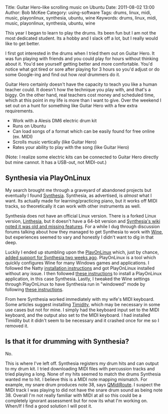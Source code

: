Title: Guitar Hero-like scrolling music on Ubuntu
Date: 2011-08-02 13:00
Author: Bob McKee
Category: using-software
Tags: drums, linux, midi, music, playonlinux, synthesia, ubuntu, wine
Keywords: drums, linux, midi, music, playonlinux, synthesia, ubuntu, wine

This year I began to learn to play the drums. Its been fun but I am not
the most dedicated student. Its a hobby and I slack off a lot, but I
really would like to get better.

I first got interested in the drums when I tried them out on Guitar
Hero. It was fun playing with friends and you could play for hours
without thinking about it. You'd see yourself getting better and more
comfortable. You'd notice what got tired or sore after playing for 3
hours so you'd adjust or do some Google-ing and find out how *real*
drummers do it.

Guitar Hero certainly doesn't have the capacity to teach you like a
human teacher could. It doesn't how the technique you play with, and
that's a biggy. On the other hand, real teachers cost money and
scheduled time, which at this point in my life is more than I want to
give. Over the weekend I set out on a hunt for something like Guitar
Hero with a few extra requirements.

-   Work with a Alesis DM6 electric drum kit
-   Runs on Ubuntu
-   Can load songs of a format which can be easily found for free online
    (ex. MIDI)
-   Scrolls music vertically (like Guitar Hero)
-   Rates your ability to play with the song (like Guitar Hero)

(Note: I realize some electric kits can be connected to Guitar Hero
directly but mine cannot. It has a USB-out, not MIDI-out.)

## Synthesia via PlayOnLinux

My search brought me through a graveyard of abandoned projects but
eventually I found [Synthesia][]. Synthesia, as advertised, is *almost*
what I want. Its actually made for learning/practicing piano, but it
works off MIDI tracks, so theoretically it can work with other
instruments as well.

Synthesia does not have an official Linux version. There is a forked
Linux version, [Linthesia][], but it doesn't have a 64-bit version and
[Synthesia's wiki noted it was old and missing features][]. For a while
I dug through discussion forums talking about how they managed to get
Synthesia to work with [Wine][], but experiences seemed to vary and
honestly I didn't want to dig in that deep.

Luckily I ended up stumbling upon the [PlayOnLinux][] which, just by
chance, [added support for Synthesia two weeks ago][]. PlayOnLinux is a
tool which quickly configures Wine for many Windows games and
applications. I followed the Natty [installation instructions][] and got
PlayOnLinux installed without any issue. I then followed [these
instructions][] to install a PlayOnLinux application, in this case
Synthesia. Lastly, I tweaked the Wine settings through PlayOnLinux to
have Synthesia run in "windowed" mode by following [these
instructions][1].

From here Synthesia worked immediately with my wife's MIDI keyboard.
Some articles suggest installing [Timidity][], which may be necessary in
some use cases but not for mine. I simply had the keyboard input set to
the MIDI keyboard, and the output also set to the MIDI keyboard. I had
installed Timidity but it didn't seem to be necessary and it crashed
once for me so I removed it.

## Is that it for drumming with Synthesia?

No.

This is where I've left off. Synthesia registers my drum hits and can
output to my drum kit. I tried downloading MIDI files with percussion
tracks and tried playing a long. None of my hits seemed to match the
drums Synthesia wanted me to hit. I believe this is a MIDI note mapping
mismatch. For example, my snare drum produces note 38, says
[QMidiRoute][]. I suspect the MIDI track I was playing to did not have
the snare drum sound as being note 38. Overall I'm not really familiar
with MIDI at all so this could be a completely ignorant assessment but
for now its what I'm working on. When/If I find a good solution I will
post it.

[Synthesia]: http://synthesiagame.com/
[Linthesia]: http://sourceforge.net/projects/linthesia/
[Synthesia's wiki noted it was old and missing features]: http://www.synthesiagame.com/wiki/Linux_version
[Wine]: http://www.winehq.org/
[PlayOnLinux]: http://www.playonlinux.com/
[added support for Synthesia two weeks ago]: http://www.playonlinux.com/en/commentaires-925.html
[installation instructions]: http://www.playonlinux.com/en/download.html
[these instructions]: http://www.playonlinux.com/en/manual.html
[1]: http://www.synthesiagame.com/wiki/Resources_Manual#Linux_version
[Timidity]: http://timidity.sourceforge.net/
[QMidiRoute]: http://alsamodular.sourceforge.net/
